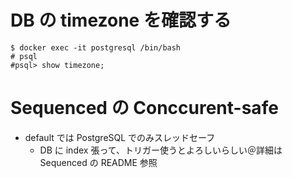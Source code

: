 # DB の timezone を確認する

```shell
$ docker exec -it postgresql /bin/bash
# psql
#psql> show timezone;
```

# Sequenced の Conccurent-safe

- default では PostgreSQL でのみスレッドセーフ
  - DB に index 張って、トリガー使うとよろしいらしい＠詳細は Sequenced の README 参照
